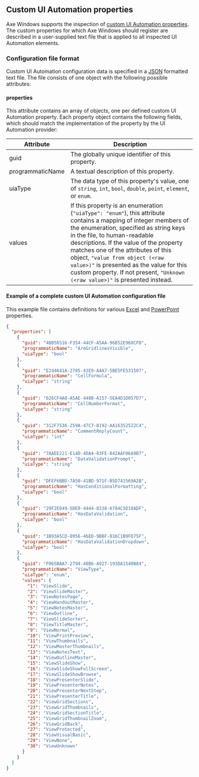 <!-- Copyright (c) Microsoft Corporation. All rights reserved.
     Licensed under the MIT Licence. -->

## Custom UI Automation properties
Axe Windows supports the inspection of [custom UI Automation properties](https://docs.microsoft.com/en-gb/windows/win32/winauto/uiauto-custompropertieseventscontrolpatterns). The custom properties for which Axe Windows should register are described in a user-supplied text file that is applied to all inspected UI Automation elements.

### Configuration file format
Custom UI Automation configuration data is specified in a [JSON](https://en.wikipedia.org/wiki/JSON#Syntax) formatted text file. The file consists of one object with the following possible attributes:

#### properties
This attribute contains an array of objects, one per defined custom UI Automation property. Each property object contains the following fields, which should match the implementation of the property by the UI Automation provider:

Attribute | Description
--- | ---
guid|The globally unique identifier of this property.
programmaticName|A textual description of this property.
uiaType|The data type of this property's value, one of `string`, `int`, `bool`, `double`, `point`, `element`, or `enum`.
values|If this property is an enumeration (`"uiaType": "enum"`), this attribute contains a mapping of integer members of the enumeration, specified as string keys in the file, to human-readable descriptions. If the value of the property matches one of the attributes of this object, `"value from object (<raw value>)"` is presented as the value for this custom property. If not present, `"Unknown (<raw value>)"` is presented instead.

#### Example of a complete custom UI Automation configuration file
This example file contains definitions for various [Excel](https://docs.microsoft.com/en-gb/office/uia/excel/excelcustomproperties) and [PowerPoint](https://docs.microsoft.com/en-gb/office/uia/powerpoint/powerpointcustomproperties) properties.

``` json
{
  "properties": [
    {
      "guid": "4BB56516-F354-44CF-A5AA-96B52E968CFD",
      "programmaticName": "AreGridlinesVisible",
      "uiaType": "bool"
    },
    {
      "guid": "E244641A-2785-41E9-A4A7-5BE5FE531507",
      "programmaticName": "CellFormula",
      "uiaType": "string"
    },
    {
      "guid": "626CF4A0-A5AE-448B-A157-5EA4D1D057D7",
      "programmaticName": "CellNumberFormat",
      "uiaType": "string"
    },
    {
      "guid": "312F7536-259A-47C7-B192-AA16352522C4",
      "programmaticName": "CommentReplyCount",
      "uiaType": "int"
    },
    {
      "guid": "7AAEE221-E14D-4DA4-83FE-842AAF06A9B7",
      "programmaticName": "DataValidationPrompt",
      "uiaType": "string"
    },
    {
      "guid": "DFEF6BBD-7A50-41BD-971F-B5D741569A2B",
      "programmaticName": "HasConditionalFormatting",
      "uiaType": "bool"
    },
    {
      "guid": "29F2E049-5DE9-4444-8338-6784C5D18ADF",
      "programmaticName": "HasDataValidation",
      "uiaType": "bool"
    },
    {
      "guid": "1B93A5CD-0956-46ED-9BBF-016C1B9FD75F",
      "programmaticName": "HasDataValidationDropdown",
      "uiaType": "bool"
    },
    {
      "guid": "F065BAA7-2794-48B6-A927-193DA1540B84",
      "programmaticName": "ViewType",
      "uiaType": "enum",
      "values": {
        "1": "ViewSlide",
        "2": "ViewSlideMaster",
        "3": "ViewNotesPage",
        "4": "ViewHandoutMaster",
        "5": "ViewNotesMaster",
        "6": "ViewOutline",
        "7": "ViewSlideSorter",
        "8": "ViewTitleMaster",
        "9": "ViewNormal",
        "10": "ViewPrintPreview",
        "11": "ViewThumbnails",
        "12": "ViewMasterThumbnails",
        "13": "ViewNotesText",
        "14": "ViewOutlineMaster",
        "15": "ViewSlideShow",
        "16": "ViewSlideShowFullScreen",
        "17": "ViewSlideShowBrowse",
        "18": "ViewPresenterSlide",
        "19": "ViewPresenterNotes",
        "20": "ViewPresenterNextStep",
        "21": "ViewPresenterTitle",
        "22": "ViewGridSections",
        "23": "ViewGridThumbnails",
        "24": "ViewGridSectionTitle",
        "25": "ViewGridThumbnailZoom",
        "26": "ViewGridBack",
        "27": "ViewProtected",
        "28": "ViewVisualBasic",
        "29": "ViewNone",
        "30": "ViewUnknown"
      }
    }
  ]
}
```